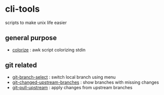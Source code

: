 # cli-tools
scripts to make unix life easier

## general purpose
 - [colorize](man/colorize.md) : awk script colorizing stdin

## git related
 - [git-branch-select](man/git-branch-select.md) : switch local branch using menu
 - [git-changed-upstream-branches](man/git-changed-upstream-branches.md) : show branches with missing changes
 - [git-pull-upstream](man/git-pull-upstream.md) : apply changes from upstream branches